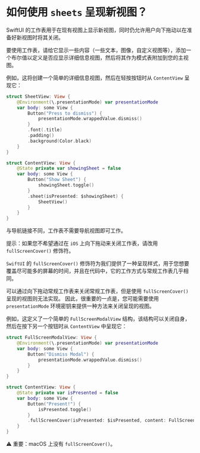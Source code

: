 如何使用 `sheets` 呈现新视图？
===

SwiftUI 的工作表用于在现有视图上显示新视图，同时仍允许用户向下拖动以在准备好新视图时将其关闭。

要使用工作表，请给它显示一些内容（一些文本，图像，自定义视图等），添加一个布尔值以定义是否应显示详细信息视图，然后将其作为模式表附加到您的主视图。

例如，这将创建一个简单的详细信息视图，然后在轻按按钮时从 `ContentView` 呈现它：

```swift
struct SheetView: View {
    @Environment(\.presentationMode) var presentationMode
    var body: some View {
        Button("Press to dismiss") {
            presentationMode.wrappedValue.dismiss()
        }
        .font(.title)
        .padding()
        .background(Color.black)
    }
}

struct ContentView: View {
    @State private var showingSheet = false
    var body: some View {
        Button("Show Sheet") {
            showingSheet.toggle()
        }
        .sheet(isPresented: $showingSheet) {
            SheetView()
        }
    }
}
```

与导航链接不同，工作表不需要导航视图即可工作。

提示：如果您不希望通过在 `iOS` 上向下拖动来关闭工作表，请改用 `fullScreenCover()` 修饰符。

`SwiftUI` 的 `fullScreenCover()` 修饰符为我们提供了一种呈现样式，用于您想要覆盖尽可能多的屏幕的时间，并且在代码中，它的工作方式与常规工作表几乎相同。

可以通过向下拖动常规工作表来关闭常规工作表，但是使用 `fullScreenCover()` 呈现的视图则无法实现。 因此，很重要的一点是，您可能需要使用 `presentationMode` 环境密钥来提供一种方法来关闭呈现的视图。

例如，这定义了一个简单的 `FullScreenModalView` 结构，该结构可以关闭自身，然后在按下另一个按钮时从 `ContentView` 中呈现它：

```swift
struct FullScreenModalView: View {
    @Environment(\.presentationMode) var presentationMode
    var body: some View {
        Button("Dismiss Modal") {
            presentationMode.wrappedValue.dismiss()
        }
    }
}

struct ContentView: View {
    @State private var isPresented = false
    var body: some View {
        Button("Present!") {
            isPresented.toggle()
        }
        .fullScreenCover(isPresented: $isPresented, content: FullScreenModalView.init)
    }
}
```

⚠️ 重要：macOS 上没有 `fullScreenCover()`。
